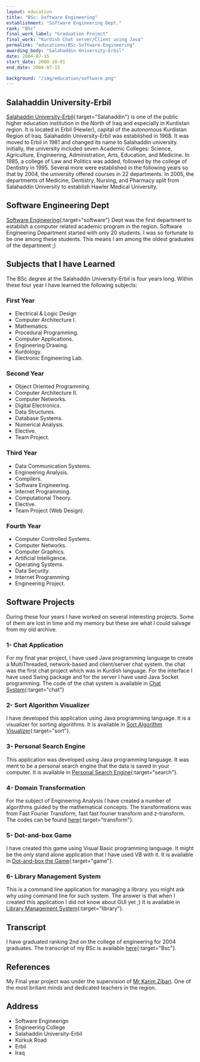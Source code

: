 ```yaml
---
layout: education
title: "BSc: Software Engineering"
establishment: "Software Engineering Dept."
rank: "BSc"
final_work_label: "Graduation Project"
final_work: "Kurdish Chat server/Client using Java"
permalink: "educations/BSc-Software-Engineering"
awarding_body: "Salahaddin University-Erbil"
date: 2004-07-15
start_date: 2000-10-01
end_date: 2004-07-15

background: "/img/education/software.png"
---
```


## Salahaddin University-Erbil

[Salahaddin University-Erbil](http://su.edu.krd/){:target="Salahaddin"} is one of the public higher education institution in the North of Iraq and especially in Kurdistan region. It is located in Erbil (Hewler), capital of the autonomous Kurdistan Region of Iraq. Salahaddin University-Erbil was established in 1968. It was moved to Erbil in 1981 and changed its name to Salahaddin university. Initially, the university included seven Academic Colleges: Science, Agriculture, Engineering, Administration, Arts, Education, and Medicine. In 1985, a college of Law and Politics was added, followed by the college of Dentistry in 1995. Several more were established in the following years so that by 2004, the university offered courses in 22 departments. In 2005, the departments of Medicine, Dentistry, Nursing, and Pharmacy split from Salahaddin University to establish Hawler Medical University.

## Software Engineering Dept

[Software Engineering](http://colleges.su.edu.krd/engineering/software-and-informatics-engineering-college/){:target="software"} Dept was the first department to estabilsh a computer related academic program in the region. Software Engineering Department started with only 20 students. I was so fortunate to be one among these students. This means I am among the oldest graduates of the department ;)

## Subjects that I have Learned

The BSc degree at the Salahaddin University-Erbil is four years long. Within these four year I have learned the following subjects:

### First Year
- Electrical & Logic Design
- Computer Architecture I.
- Mathematics.
- Procedural Programming.
- Computer Applications.
- Engineering Drawing.
- Kurdology.
- Electronic Engineering Lab.

### Second Year
- Object Oriented Programming.
- Computer Architecture II.
- Computer Networks.
- Digital Electronics.
- Data Structures.
- Database Systems.
- Numerical Analysis.
- Elective.
- Team Project.

### Third Year
- Data Communication Systems.
- Engineering Analysis.
- Compilers.
- Software Engineering.
- Internet Programming.
- Computational Theory.
- Elective.
- Team Project (Web Design).

### Fourth Year
- Computer Controlled Systems.
- Computer Networks.
- Computer Graphics.
- Artificial Intelligence.
- Operating Systems.
- Data Security.
- Internet Programming.
- Engineering Project.

## Software Projects

During these four years I have worked on several interesting projects. Some of them are lost in time and my memory but these are what I could salvage from my old archive.

### 1- Chat Application

For my final year project, I have used Java programming language to create a MultiThreaded, network-based and client/server chat system. the chat was the first chat project which was in Kurdish language. For the interface I have used Swing package and for the server I have used Java Socket programming. The code of the chat system is available in [Chat System](https://github.com/polla-fattah/Chat-Application){:target="chat"}

### 2- Sort Algorithm Visualizer

I have developed this application using Java programming language. It is a visualizer for sorting algorithms. It is available in [Sort Algorithm Visualizer](https://github.com/polla-fattah/VisualiseSorting){:target="sort"}.

### 3- Personal Search Engine

This application was developed using Java programming language. It was ment to be a personal search engine that the data is saved in your computer. It is available in [Personal Search Engine](https://github.com/polla-fattah/SearchEngine){:target="search"}.

### 4- Domain Transformation

For the subject of Engineering Analysis I have created a number of algorithms guided by the mathematical concepts. The transformations was from Fast Fourier Transform, fast fast fourier transform and z-transform. The codes can be found [here](https://github.com/polla-fattah/Collection-of-transformations){:target="transform"}.

### 5- Dot-and-box Game

I have created this game using Visual Basic programming language. It might be the only stand alone application that I have used VB with it. It is available in [Dot-and-box the Game](https://github.com/polla-fattah/Dot-and-Box-The-Game){:target="game"}.

### 6- Library Management System

This is a command line application for managing a library. you might ask why using command line for such system. The answer is that when I created this application I did not know about GUI yet ;) It is available in [Library Management System](https://github.com/polla-fattah/Library){:target="library"}.

## Transcript

I have graduated ranking 2nd on the college of engineering for 2004 graduates. The transcript of my BSc is available [here](/img/education/Bsc.pdf){:target="Bsc"}.

## References

My Final year project was under the supervision of [Mr Karim Zibari](mailto:kzibari@yahoo.com). One of the most briliant minds and dedicated teachers in the region.

## Address

<div class="address-card">
  <a style="text-decoration:none;" target="maplocation" href="https://goo.gl/maps/gG4grzZZjPMcqU4Q6">
    <ul>
      <li>
          <i class="fas fa-map-marker"></i>
          <span class="address-label">Software&nbsp;Engineerign</span>
      </li>
      <li>
          <i class="fas fa-university"></i>
          <span class="address-label">Engineering&nbsp;College</span>
      </li>
      <li>
          <i class="fas fa-university"></i>
          <span class="address-label">Salahaddin&nbsp;University-Erbil</span>
      </li>
      <li>
          <i class="fas fa-road"></i>
          <span class="address-label">Kurkuk&nbsp;Road</span>
      </li>
      <li>
          <i class="fas fa-city"></i>
          <span class="address-label">Erbil</span>
      </li>
      <li>
          <i class="fas fa-map"></i>
          <span class="address-label">Iraq</span>
      </li>
    </ul>
  </a>
</div>
